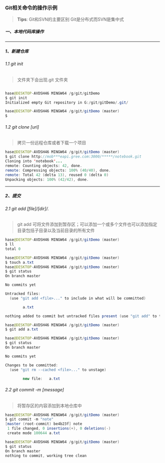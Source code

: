 ### Git相关命令的操作示例

> **Tips**: Git和SVN的主要区别 Git是分布式而SVN是集中式

##### 一、本地代码库操作

---

##### 1、新建仓库

###### 1.1 git init

> 文件夹下会出现.git 文件夹

```java

hase@DESKTOP-AVDSH46 MINGW64 /g/git/gitDemo
$ git init
Initialized empty Git repository in G:/git/gitDemo/.git/

hase@DESKTOP-AVDSH46 MINGW64 /g/git/gitDemo (master)
$

```

###### 1.2 git clone [url]

> 拷贝一份远程仓库或者下载一个项目

```java
hase@DESKTOP-AVDSH46 MINGW64 /g/git/gitDemo (master)
$ git clone http://mob***eapi.gree.com:3000/*****/notebook.git
Cloning into 'notebook'...
remote: Counting objects: 42, done.
remote: Compressing objects: 100% (40/40), done.
remote: Total 42 (delta 13), reused 0 (delta 0)
Unpacking objects: 100% (42/42), done.

```

---

##### 2、提交

###### 2.1 git add [file]/[dir]/.

> git add 可将文件添加到暂存区；可以添加一个或多个文件也可以添加指定目录包括子目录以及当前目录的所有文件

```java
hase@DESKTOP-AVDSH46 MINGW64 /g/git/gitDemo (master)
$ ll
total 0

hase@DESKTOP-AVDSH46 MINGW64 /g/git/gitDemo (master)
$ touch a.txt
hase@DESKTOP-AVDSH46 MINGW64 /g/git/gitDemo (master)
$ git status
On branch master

No commits yet

Untracked files:
  (use "git add <file>..." to include in what will be committed)

        a.txt

nothing added to commit but untracked files present (use "git add" to track)

hase@DESKTOP-AVDSH46 MINGW64 /g/git/gitDemo (master)
$ git add a.txt

hase@DESKTOP-AVDSH46 MINGW64 /g/git/gitDemo (master)
$ git status
On branch master

No commits yet

Changes to be committed:
  (use "git rm --cached <file>..." to unstage)

        new file:   a.txt


```

###### 2.2 git commit -m [message]

> 将暂存区的内容添加到本地仓库中

```java
hase@DESKTOP-AVDSH46 MINGW64 /g/git/gitDemo (master)
$ git commit -m "note"
[master (root-commit) be4b23f] note
 1 file changed, 0 insertions(+), 0 deletions(-)
 create mode 100644 a.txt

hase@DESKTOP-AVDSH46 MINGW64 /g/git/gitDemo (master)
$ git status
On branch master
nothing to commit, working tree clean

```

